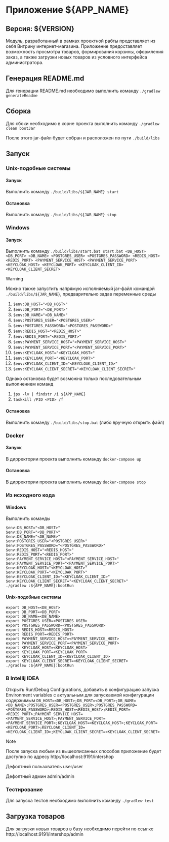# Приложение ${APP_NAME}
## Версия: ${VERSION}
Модуль, разработанный в рамках проектной рабты представляет из себя Витрину интернет-магазина.
Приложение предоставляет возможность просмотра товаров, формирования корзины, оформления заказ, а также загрузки новых товаров из условного интерфейса администратора.

## Генерация README.md
Для генерации README.md необходимо выполнить команду `./gradlew generateReadme`

## Сборка
Для сбоки необходимо в корне проекта выполнить команду    `./gradlew clean bootJar`

После этого jar-файл будет собран и расположен по пути `./build/libs`

## Запуск
### Unix-подобные системы
#### Запуск
Выполнить команду `./build/libs/${JAR_NAME} start`

#### Остановка
Выполнить команду `./build/libs/${JAR_NAME} stop`

### Windows
#### Запуск
Выполнить команду `./build/libs/start.bat start.bat <DB_HOST> <DB_PORT> <DB_NAME> <POSTGRES_USER> <POSTGRES_PASSWORD> <REDIS_HOST> <REDIS_PORT> <PAYMENT_SERVICE_HOST> <PAYMENT_SERVICE_PORT> <KEYCLOAK_HOST> <KEYCLOAK_PORT> <KEYCLOAK_CLIENT_ID> <KEYCLOAK_CLIENT_SECRET>`

> [!WARNING]
> Можно также запустить напрямую исполняемый jar-файл командой `./build/libs/${JAR_NAME}`, предварительно задав переменные среды
> 1.  `$env:DB_HOST="<DB_HOST>"`
> 2.  `$env:DB_PORT="<DB_PORT>"`
> 3.  `$env:DB_NAME="<DB_NAME>"`
> 4.  `$env:POSTGRES_USER="<POSTGRES_USER>"`
> 5.  `$env:POSTGRES_PASSWORD="<POSTGRES_PASSWORD>"`
> 6.  `$env:REDIS_HOST="<REDIS_HOST>"`
> 7.  `$env:REDIS_PORT="<REDIS_PORT>"`
> 8.  `$env:PAYMENT_SERVICE_HOST="<PAYMENT_SERVICE_HOST>"`
> 9.  `$env:PAYMENT_SERVICE_PORT="<PAYMENT_SERVICE_PORT>"`
> 10. `$env:KEYCLOAK_HOST="<KEYCLOAK_HOST>"`
> 11. `$env:KEYCLOAK_PORT="<KEYCLOAK_PORT>"`
> 12. `$env:KEYCLOAK_CLIENT_ID="<KEYCLOAK_CLIENT_ID>"`
> 13. `$env:KEYCLOAK_CLIENT_SECRET="<KEYCLOAK_CLIENT_SECRET>"`
>
> Однако остановка будет возможна только последовательным выполнением команд
> 1. `jps -lv | findstr /i ${APP_NAME}`
> 2. `taskkill /PID <PID> /f`

#### Остановка
Выполнить команду `./build/libs/stop.bat` (либо вручную открыть файл)

### Docker
#### Запуск
В дирректории проекта выполнить команду `docker-compose up`

#### Остановка
В дирректории проекта выполнить команду `docker-compose stop`

### Из исходного кода
#### Windows
Выполнить команды

    $env:DB_HOST="<DB_HOST>"
    $env:DB_PORT="<DB_PORT>"
    $env:DB_NAME="<DB_NAME>"
    $env:POSTGRES_USER="<POSTGRES_USER>"
    $env:POSTGRES_PASSWORD="<POSTGRES_PASSWORD>"
    $env:REDIS_HOST="<REDIS_HOST>"
	$env:REDIS_PORT="<REDIS_PORT>"
	$env:PAYMENT_SERVICE_HOST="<PAYMENT_SERVICE_HOST>"
    $env:PAYMENT_SERVICE_PORT="<PAYMENT_SERVICE_PORT>"
    $env:KEYCLOAK_HOST="<KEYCLOAK_HOST>"
    $env:KEYCLOAK_PORT="<KEYCLOAK_PORT>"
    $env:KEYCLOAK_CLIENT_ID="<KEYCLOAK_CLIENT_ID>"
    $env:KEYCLOAK_CLIENT_SECRET="<KEYCLOAK_CLIENT_SECRET>"
    ./gradlew :${APP_NAME}:bootRun

#### Unix-подобные системы

    export DB_HOST=<DB_HOST>
    export DB_PORT=<DB_PORT>
    export DB_NAME=<DB_NAME>
    export POSTGRES_USER=<POSTGRES_USER>
    export POSTGRES_PASSWORD=<POSTGRES_PASSWORD>
    export REDIS_HOST=<REDIS_HOST>
    export REDIS_PORT=<REDIS_PORT>
    export PAYMENT_SERVICE_HOST=<PAYMENT_SERVICE_HOST>
    export PAYMENT_SERVICE_PORT=<PAYMENT_SERVICE_PORT>
    export KEYCLOAK_HOST=<KEYCLOAK_HOST>
    export KEYCLOAK_PORT=<KEYCLOAK_PORT>
    export KEYCLOAK_CLIENT_ID=<KEYCLOAK_CLIENT_ID>
    export KEYCLOAK_CLIENT_SECRET=<KEYCLOAK_CLIENT_SECRET>
    ./gradlew :${APP_NAME}:bootRun

### В Intellij IDEA
Открыть Run/Debug Configurations, добавить в конфигурацию запуска Environment variables с актуальным для запускаемой конфигурации содержимым
`DB_HOST=<DB_HOST>;DB_PORT=<DB_PORT>;DB_NAME=<DB_NAME>;POSTGRES_USER=<POSTGRES_USER>;POSTGRES_PASSWORD=<POSTGRES_PASSWORD>;REDIS_HOST=<REDIS_HOST>;REDIS_PORT=<REDIS_PORT>;PAYMENT_SERVICE_HOST=<PAYMENT_SERVICE_HOST>;PAYMENT_SERVICE_PORT=<PAYMENT_SERVICE_PORT>;KEYCLOAK_HOST=<KEYCLOAK_HOST>;KEYCLOAK_PORT=<KEYCLOAK_PORT>;KEYCLOAK_CLIENT_ID=<KEYCLOAK_CLIENT_ID>;KEYCLOAK_CLIENT_SECRET=<KEYCLOAK_CLIENT_SECRET>`

> [!NOTE]
> После запуска любым из вышеописанных способов приложение будет доступно по адресу http://localhost:9191/intershop
> 
> Дефолтный пользователь user/user
> 
> Дефолтный админ admin/admin

### Тестирование
Для запуска тестов необходимо выполнить команду `./gradlew test`


## Загрузка товаров
Для загрузки новых товаров в базу необходимо перейти по ссылке http://localhost:9191/intershop/admin